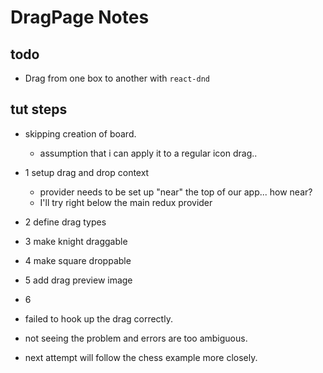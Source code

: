 # DragPage Notes

## todo
- Drag from one box to another with `react-dnd`

## tut steps
- skipping creation of board.
  - assumption that i can apply it to a regular icon drag..
- 1 setup drag and drop context
  - provider needs to be set up "near" the top of our app... how near?
  - I'll try right below the main redux provider
- 2 define drag types
- 3 make knight draggable
- 4 make square droppable
- 5 add drag preview image
- 6


- failed to hook up the drag correctly.
- not seeing the problem and errors are too ambiguous.
- next attempt will follow the chess example more closely.
